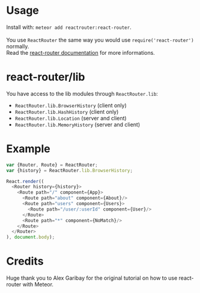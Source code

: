 # Usage
Install with: `meteor add reactrouter:react-router`.<br />
<br />
You use `ReactRouter` the same way you would use `require('react-router')` normally.
<br />
Read the [react-router documentation](http://rackt.github.io/react-router/tags/v1.0.0-beta3.html) for more informations.

# react-router/lib
You have access to the lib modules through `ReactRouter.lib`:

 - `ReactRouter.lib.BrowserHistory` (client only)
 - `ReactRouter.lib.HashHistory` (client only)
 - `ReactRouter.lib.Location` (server and client)
 - `ReactRouter.lib.MemoryHistory` (server and client)

# Example
```javascript
var {Router, Route} = ReactRouter;
var {history} = ReactRouter.lib.BrowserHistory;

React.render((
  <Router history={history}>
    <Route path="/" component={App}>
      <Route path="about" component={About}/>
      <Route path="users" component={Users}>
        <Route path="/user/:userId" component={User}/>
      </Route>
      <Route path="*" component={NoMatch}/>
    </Route>
  </Router>
), document.body);
```

# Credits
Huge thank you to Alex Garibay for the original tutorial on how to use react-router with Meteor.
